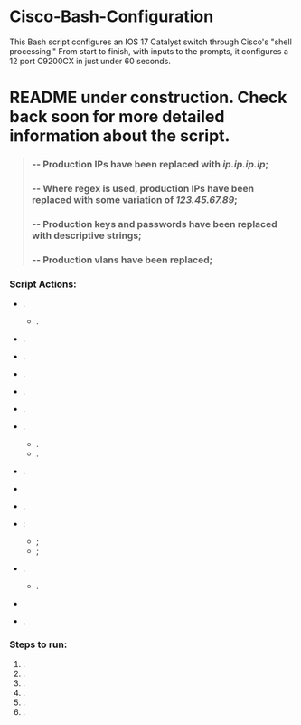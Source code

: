 # Cisco-Bash-Configuration
This Bash script configures an IOS 17 Catalyst switch through Cisco's "shell processing." From start to finish, with inputs to the prompts, it configures a 12 port C9200CX in just under 60 seconds.

# README under construction. Check back soon for more detailed information about the script.
>### **-- Production IPs have been replaced with *ip.ip.ip.ip*;**
>### **-- Where regex is used, production IPs have been replaced with some variation of *123.45.67.89*;**
>### **-- Production keys and passwords have been replaced with descriptive strings;**
>### **-- Production vlans have been replaced;**
### Script Actions:
- .
  - .
  
- .
- .
- .
- .
- .
- .
  - .
  - .
    
- .
- .
- .
- :
  - ;
  - ;

- .
  - .
    
- .
- .
### Steps to run:
1. .
2. .
3. .
4. .
5. .
6. .

